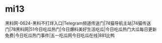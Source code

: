 # mi13
黑料网-0624-黑料不打烊入口|Telegram频道传送门|74猫导航主站|74猫传送门|78黑料网|51今日吃瓜热门|今日爆料美好生活吃瓜|今日吃瓜热门大瓜每日更新免费|今日吃瓜热门事件|五一吃瓜网今日吃瓜在线|881比鸭
